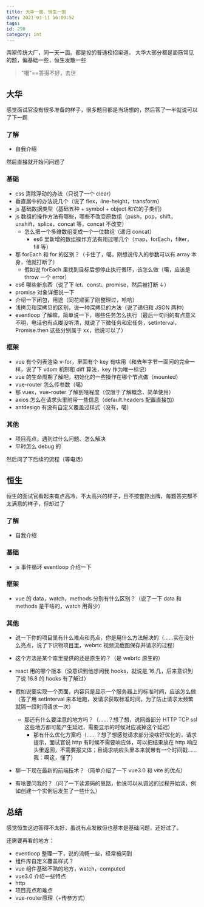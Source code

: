 ```yaml
---
title: 大华一面、恒生一面
date: 2021-03-11 16:00:52
tags:
id: 290
category: int
---
```


两家传统大厂，同一天一面。都是投的普通校招渠道。
大华大部分都是面筋常见的题，偏基础一些，恒生发散一些

> "噶"==答得不好，去世

<!-- more -->

## 大华

感觉面试官没有很多准备的样子，很多题目都是当场想的，然后答了一半就说可以了下一题

### 了解

- 自我介绍

然后直接就开始问问题了

### 基础

- css 清除浮动的办法（只说了一个 clear）
- 垂直居中的办法说几个（说了 flex，line-height，transform）
- js 基础数据类型（基础五种 + symbol + object 和它的子类们）
- js 数组的操作方法有哪些，哪些不改变原数组（push，pop，shift，unshift，splice，concat 等，concat 不改变）
  - 怎么把一个多维数组变成一个一位数组（递归 concat）
    - es6 里新增的数组操作方法有用过哪几个（map，forEach，filter，fill 等）
- 那 forEach 和 for 的区别？（卡住了，噶，刚想说传入的参数可以有 array 本身，他就打断了）
  - 假如说 forEach 里找到目标后想停止执行循环，该怎么做（噶，应该是 throw 一个 error）
- es6 哪些新东西（说了下 let、const、promise，然后被打断 ↓）
- promise 对象详细说一下
- 介绍一下闭包，用途（同花顺面了刚整理过，哈哈）
- 浅拷贝和深拷贝的区别，说一种深拷贝的方法（说了递归和 JSON 两种）
- eventloop 了解嘛，简单说一下，哪些任务怎么执行（最后一句问的有点意义不明，电话也有点糊没听清，就说了下微任务和宏任务，setInterval，Promise.then 这些分别属于 xx，他说可以了）

### 框架

- vue 有个列表渲染 v-for，里面有个 key 有啥用（和去年字节一面问的完全一样，说了下 vdom 机制和 diff 算法，key 作为唯一标记）
- vue 的生命周期了解吧，初始化的一些操作在哪个节点做（mounted）
- vue-router 怎么传参数（噶）
- 那 vuex，vue-router 了解到啥程度（仅限于了解概念、简单使用）
- axios 怎么在请求头里附带一些信息（default.headers 配置直接加）
- antdesign 有没有自定义覆盖过样式（没有，噶）

### 其他

- 项目亮点，遇到过什么问题、怎么解决
- 平时怎么 debug 的

然后问了下后续的流程（等电话）

## 恒生

恒生的面试官看起来有点高冷，不太高兴的样子，且不按套路出牌，每题答完都不太满意的样子，但却过了

### 了解

- 自我介绍

### 基础

- js 事件循环 eventloop 介绍一下

### 框架

- vue 的 data，watch，methods 分别有什么区别？（说了一下 data 和 methods 是干啥的，watch 用得少）

### 其他

- 说一下你的项目里有什么难点和亮点，你是用什么方法解决的（……实在没什么亮点，说了下识物项目里，webrtc 视频流截图保存并请求的过程）
- 这个方法是某个库里提供的还是原生的？（是 webrtc 原生的）
- react 用的哪个版本（没意识到他想问我 hooks，就说是 16.几，后来意识到了说 16.8 的 hooks 有了解过）

- 假如说要实现一个页面，内容只是显示一个服务器上的标准时间，应该怎么做（答了用 setInterval 来本地跑，发请求获取标准时间，为了防止请求太频繁就隔一段时间请求一次）

  - 那还有什么要注意的地方吗？（……？想了想，说网络部分 HTTP TCP ssl 这些地方都可能产生延迟，需要显示的时候对应减掉这个延迟）
    - 那有什么优化方案吗（……？想了想感觉请求部分没啥好优化的，请求提示，面试官说 http 有时候不需要响应体，可以把结果放在 http 响应头里返回，不需要报文体；且请求响应头里本来就带有一个时间戳……我：啊这，懂了）

- 聊一下现在最新的前端技术？（简单介绍了一下 vue3.0 和 vite 的优点）

- 有啥要问我的？（问了一下读源码的思路，他说可以从调试的过程开始读，例如创建一个实例后发生了一些什么）

## 总结

感觉恒生这边答得不太好，虽说有点发散但也基本是基础问题，还好过了。

还需要再看的地方：

- eventloop 整理一下，说的流畅一些，经常被问到
- 组件库自定义覆盖样式？
- vue 组件基础不熟的地方，watch，computed
- vue3.0 介绍一些特点
- http
- 项目亮点和难点
- vue-router原理（+传参方式）